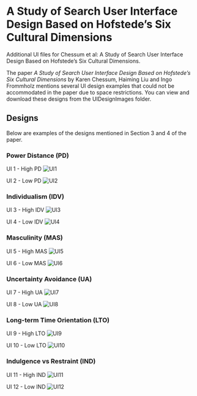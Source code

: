 # A Study of Search User Interface Design Based on Hofstede’s Six Cultural Dimensions
Additional UI files for Chessum et al: A Study of Search User Interface Design Based on Hofstede’s Six Cultural Dimensions.

The paper _A Study of Search User Interface Design Based on Hofstede’s Six Cultural Dimensions_ by Karen Chessum, Haiming Liu and Ingo Frommholz mentions several UI design examples that could not be accommodated in the paper due to space restrictions. You can view and download these designs from the UIDesignImages folder.

## Designs

Below are examples of the designs mentioned in Section 3 and 4 of the paper.


### Power Distance (PD)

UI 1 - High PD
![UI1](UIDesignImages/UI1-PowerDistanceHigh.JPG)

UI 2 - Low PD
![UI2](UIDesignImages/UI2-PowerDistanceLow.JPG)

### Individualism (IDV)

UI 3 - High IDV
![UI3](UIDesignImages/UI3-IndividualismHigh.JPG)

UI 4 - Low IDV
![UI4](UIDesignImages/UI4-IndividualismLow.JPG)

### Masculinity (MAS)

UI 5 - High MAS
![UI5](UIDesignImages/UI5-MasculinityHigh.JPG)

UI 6 - Low MAS
![UI6](UIDesignImages/UI6-MasculinityLow.JPG)

### Uncertainty Avoidance (UA)

UI 7 - High UA
![UI7](UIDesignImages/UI7-UncertaintyAvoidanceHigh.JPG)

UI 8 - Low UA
![UI8](UIDesignImages/UI8-UncertaintyAvoidanceLow.JPG)

### Long-term Time Orientation (LTO)
UI 9 - High LTO
![UI9](UIDesignImages/UI9-LongTermTimeOrientationHigh.JPG)

UI 10 - Low LTO
![UI10](UIDesignImages/UI10-LongTermTimeOrientationLow.JPG)

### Indulgence vs Restraint (IND)
UI 11 - High IND
![UI11](UIDesignImages/UI11-IndulgenceHigh.JPG)

UI 12 - Low IND
![UI12](UIDesignImages/UI12-IndulgenceLow.JPG)
